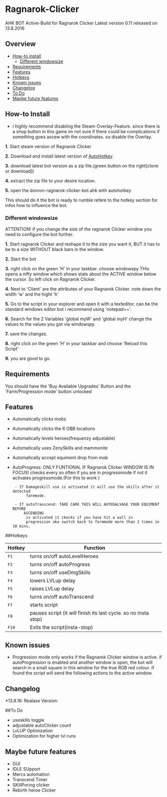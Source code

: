 # Ragnarok-Clicker
AHK BOT Active-Build for Ragnarok Clicker
Latest version 0.11 released on 13.8.2016

## Overview

* [How-to install](#how-to-install)
	- [Different windowsize](#different-windowsize)
* [Requirements](#requirements)
* [Features](#features)
* [Hotkeys](#hotkeys)
* [Known issues](#known-issues)
* [Changelog](#changelog)
* [To Do](#to-do)
* [Maybe future features](#maybe-future-features)

## How-to Install

* I highly recommend disabling the Steam-Overlay-Feature. since there is a shop button 
	in this game im not sure if there could be complications if something goes ascew with
	the coordinates. so disable the Overlay.

**1.** Start steam version of Ragnarok Clicker

**2.** Download and install latest version of [AutoHotkey][]

**3.** download latest bot version as a zip file.(green button on the right[clone or download])

**4.** extract the zip file to your desire location.

**5.** open the donron-ragnarok-clicker-bot.ahk with autohotkey

This should do it the bot is ready to rumble refere to the hotkey section for
infos how to influence the bot.

### Different windowsize
ATTENTION!  if you change the size of the ragnarok Clicker window you need to
			configure the bot further.

**1.**  Start ragnarok Clicker and reshape it to the size you want it, 
		BUT it has to be to a size WITHOUT black bars in the window.

**2.** Start the bot

**3.** right click on the green 'H' in your taskbar. choose windowspy
		THis opens a nifty window which shows stats about the ACTIVE
		window below the cursor.  So left click on Ragnarok Clicker.

**4.** Next to 'Client' are the attributes of your Ragnarok Clicker.
		note down the width 'w' and the hight 'h'

**5.** Go to the script in your explorer and open it with a texteditor.
		can be the standard windows editor but i recommend using 'notepad++'.

**6.** Search for the 2 Variables 'global myW' and 'global myH'
		change the values to the values you got via windowspy.

**7.** save the changes.

**8.** right click on the green 'H' in your taskbar and choose 'Reload this Script'

**9.** you are good to go.

## Requirements

You should have the 'Buy Available Upgrades' Button and the 'Farm/Progression mode'
button unlocked

## Features


 * Automatically clicks mobs
 * Automatically clicks the 6 OBB locations
 * Automatically levels heroes(frequenzy adjustable)
 * Automatically uses ZenySkills and mammonite
 * Automatically accept equiment drop from mob
 * AutoProgress: ONLY FUNTIONAL IF Ragnarok Clicker WINDOW IS IN FOCUS!
					checks every so often if you are in progressmode if not
					it activates progressmode.(For this to work )
					
		- If Damageskill use is activated it will use the skills after it detected
			 farmmode.
			 
		- If autoTranscend: TAKE CARE THIS WILL AUTOSALVAGE YOUR EQUIMENT BEFORE
			ASCENDING
			 is activated it ckecks if you have hit a wall in
			 progression aka switch back to farmmode more than 2 times in 10 mins.

##Hotkeys

| Hotkey | Function |
| ------ | -------- |
<kbd>F1</kbd>       | turns on/off autoLevelHeroes
<kbd>F2</kbd>       | turns on/off autoProgress
<kbd>F3</kbd>         | turns on/off useDmgSkills
<kbd>F4</kbd>     | lowers LVLup delay
<kbd>F5</kbd>   | raises LVLup delay
<kbd>F6</kbd>        | turns on/off autoTranscend
<kbd>F7</kbd> | starts script
<kbd>F8</kbd>        | pauses script (it will finish its last cycle. so no insta stop)
<kbd>F10</kbd>        | Exits the script(insta-stop)

##	Known issues

* Progression mode only works if the Ragnarok Clicker window is active.
	if autoProgression is enabled and another window is open, the bot will search in
	a small square in this window for the true RGB red colour. if found the script will send
	the following actions to the active window.

## Changelog

*13.8.16: Realase Version:

##To Do
- useskills toggle
- adjustable autoClicker count
- LvLUP Optimization
- Optimization for higher lvl runs

## Maybe future features
- GUI
- IDLE SUpport
- Mercs automation
- Transcend Timer
- SKillPoring clicker
- Rebirth heroe Clicker














[AutoHotkey]: http://autohotkey.com
[latest bot release]: https://github.com/DOnROnald/Ragnarok-Clicker